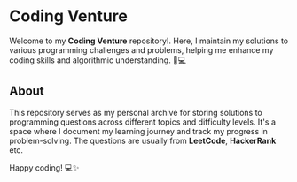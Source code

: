 # Coding Venture
Welcome to my **Coding Venture** repository!. Here, I maintain my solutions to various programming challenges and problems, helping me enhance my coding skills and algorithmic understanding. 🧠💻

## About
This repository serves as my personal archive for storing solutions to programming questions across different topics and difficulty levels. It's a space where I document my learning journey and track my progress in problem-solving.
The questions are usually from **LeetCode**, **HackerRank** etc.

Happy coding! 💻✨
